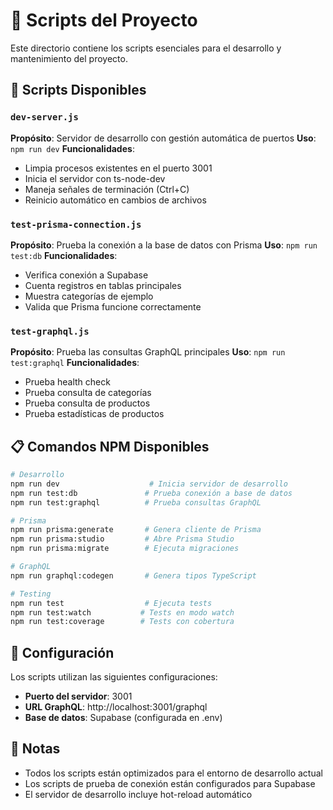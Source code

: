 # 📁 Scripts del Proyecto

Este directorio contiene los scripts esenciales para el desarrollo y mantenimiento del proyecto.

## 🚀 Scripts Disponibles

### `dev-server.js`
**Propósito**: Servidor de desarrollo con gestión automática de puertos
**Uso**: `npm run dev`
**Funcionalidades**:
- Limpia procesos existentes en el puerto 3001
- Inicia el servidor con ts-node-dev
- Maneja señales de terminación (Ctrl+C)
- Reinicio automático en cambios de archivos

### `test-prisma-connection.js`
**Propósito**: Prueba la conexión a la base de datos con Prisma
**Uso**: `npm run test:db`
**Funcionalidades**:
- Verifica conexión a Supabase
- Cuenta registros en tablas principales
- Muestra categorías de ejemplo
- Valida que Prisma funcione correctamente

### `test-graphql.js`
**Propósito**: Prueba las consultas GraphQL principales
**Uso**: `npm run test:graphql`
**Funcionalidades**:
- Prueba health check
- Prueba consulta de categorías
- Prueba consulta de productos
- Prueba estadísticas de productos

## 📋 Comandos NPM Disponibles

```bash
# Desarrollo
npm run dev                    # Inicia servidor de desarrollo
npm run test:db               # Prueba conexión a base de datos
npm run test:graphql          # Prueba consultas GraphQL

# Prisma
npm run prisma:generate       # Genera cliente de Prisma
npm run prisma:studio         # Abre Prisma Studio
npm run prisma:migrate        # Ejecuta migraciones

# GraphQL
npm run graphql:codegen       # Genera tipos TypeScript

# Testing
npm run test                  # Ejecuta tests
npm run test:watch           # Tests en modo watch
npm run test:coverage        # Tests con cobertura
```

## 🔧 Configuración

Los scripts utilizan las siguientes configuraciones:
- **Puerto del servidor**: 3001
- **URL GraphQL**: http://localhost:3001/graphql
- **Base de datos**: Supabase (configurada en .env)

## 📝 Notas

- Todos los scripts están optimizados para el entorno de desarrollo actual
- Los scripts de prueba de conexión están configurados para Supabase
- El servidor de desarrollo incluye hot-reload automático 
